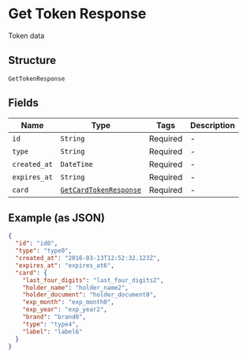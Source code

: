 
# Get Token Response

Token data

## Structure

`GetTokenResponse`

## Fields

| Name | Type | Tags | Description |
|  --- | --- | --- | --- |
| `id` | `String` | Required | - |
| `type` | `String` | Required | - |
| `created_at` | `DateTime` | Required | - |
| `expires_at` | `String` | Required | - |
| `card` | [`GetCardTokenResponse`](../../doc/models/get-card-token-response.md) | Required | - |

## Example (as JSON)

```json
{
  "id": "id0",
  "type": "type0",
  "created_at": "2016-03-13T12:52:32.123Z",
  "expires_at": "expires_at6",
  "card": {
    "last_four_digits": "last_four_digits2",
    "holder_name": "holder_name2",
    "holder_document": "holder_document0",
    "exp_month": "exp_month0",
    "exp_year": "exp_year2",
    "brand": "brand0",
    "type": "type4",
    "label": "label6"
  }
}
```

